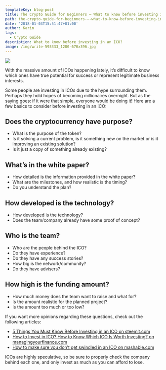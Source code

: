 ```yaml
---
templateKey: blog-post
title: The Crypto Guide for Beginners – What to know before investing in an ICO?
path: the-crypto-guide-for-beginners-–-what-to-know-before-investing-in-an-ico
date: '2018-01-03T15:51:47+01:00'
author: Karin
tags:
  - Crypto Guide
description: What to know before investing in an ICO?
image: /img/write-593333_1280-670x396.jpg
---
```

![](/img/write-593333_1280.jpg)

With the massive amount of ICOs happening lately, it’s difficult to know which ones have true potential for success or represent legitimate business interests.



Some people are investing in ICOs due to the hype surrounding them. Perhaps they hold hopes of becoming millionaires overnight. But as the saying goes: if it were that simple, everyone would be doing it! Here are a few basics to consider before investing in an ICO:



 



## Does the cryptocurrency have purpose?

* What is the purpose of the token?
* Is it solving a current problem, is it something new on the market or is it improving an existing solution?
* Is it just a copy of something already existing?

 



## What’s in the white paper?

* How detailed is the information provided in the white paper?
* What are the milestones, and how realistic is the timing?
* Do you understand the plan?



## How developed is the technology?

* How developed is the technology?
* Does the team/company already have some proof of concept?

 



## Who is the team?

* Who are the people behind the ICO?
* Do they have experience?
* Do they have any success stories?
* How big is the network/community?
* Do they have advisers?

 



## How high is the funding amount?

* How much money does the team want to raise and what for?
* Is the amount realistic for the planned project?
* Is the amount too much or too low?

 



If you want more opinions regarding these questions, check out the following articles:



* [5 Things You Must Know Before Investing in an ICO on steemit.com
](https://steemit.com/cryptocurrency/@gamerveda/5-things-you-must-know-before-investing-in-an-ico)
* [How to Invest in ICO? How to Know Which ICO Is Worth Investing? on managingyourfinance.com
](https://managingyourfinance.com/how-to-invest-in-ico-how-to-know-which-ico-is-worth-investing)
* [How to make sure you don’t get swindled in an ICO on mashable.com](http://mashable.com/2017/10/25/survive-ico/#WLNapvFREiqu)

ICOs are highly speculative, so be sure to properly check the company behind each one, and only invest as much as you can afford to lose.
